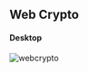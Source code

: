 
## Web Crypto

#### Desktop
![webcrypto](https://user-images.githubusercontent.com/63369670/152008754-18b9379b-a010-4f04-971a-fb4d8e0fc931.JPG)
